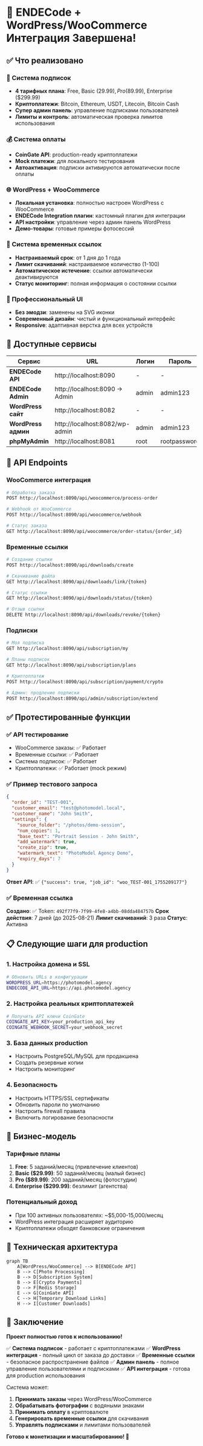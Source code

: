 # 🎉 ENDECode + WordPress/WooCommerce Интеграция Завершена!

## ✅ Что реализовано

### 🔧 Система подписок
- **4 тарифных плана**: Free, Basic ($29.99), Pro ($89.99), Enterprise ($299.99)
- **Криптоплатежи**: Bitcoin, Ethereum, USDT, Litecoin, Bitcoin Cash
- **Супер админ панель**: управление подписками пользователей
- **Лимиты и контроль**: автоматическая проверка лимитов использования

### 💰 Система оплаты
- **CoinGate API**: production-ready криптоплатежи
- **Mock платежи**: для локального тестирования
- **Автоактивация**: подписки активируются автоматически после оплаты

### 🌐 WordPress + WooCommerce
- **Локальная установка**: полностью настроен WordPress с WooCommerce
- **ENDECode Integration плагин**: кастомный плагин для интеграции
- **API настройки**: управление через админ панель WordPress
- **Демо-товары**: готовые примеры фотосессий

### 🔗 Система временных ссылок
- **Настраиваемый срок**: от 1 дня до 1 года
- **Лимит скачиваний**: настраиваемое количество (1-100)
- **Автоматическое истечение**: ссылки автоматически деактивируются
- **Статус мониторинг**: полная информация о состоянии ссылки

### 🎨 Профессиональный UI
- **Без эмодзи**: заменены на SVG иконки
- **Современный дизайн**: чистый и функциональный интерфейс
- **Responsive**: адаптивная верстка для всех устройств

## 🚀 Доступные сервисы

| Сервис | URL | Логин | Пароль |
|--------|-----|--------|---------|
| **ENDECode API** | http://localhost:8090 | - | - |
| **ENDECode Admin** | http://localhost:8090 → Admin | admin | admin123 |
| **WordPress сайт** | http://localhost:8082 | - | - |
| **WordPress админ** | http://localhost:8082/wp-admin | admin | admin123 |
| **phpMyAdmin** | http://localhost:8081 | root | rootpassword |

## 🔧 API Endpoints

### WooCommerce интеграция
```bash
# Обработка заказа
POST http://localhost:8090/api/woocommerce/process-order

# Webhook от WooCommerce
POST http://localhost:8090/api/woocommerce/webhook

# Статус заказа
GET http://localhost:8090/api/woocommerce/order-status/{order_id}
```

### Временные ссылки
```bash
# Создание ссылки
POST http://localhost:8090/api/downloads/create

# Скачивание файла
GET http://localhost:8090/api/downloads/link/{token}

# Статус ссылки
GET http://localhost:8090/api/downloads/status/{token}

# Отзыв ссылки
DELETE http://localhost:8090/api/downloads/revoke/{token}
```

### Подписки
```bash
# Моя подписка
GET http://localhost:8090/api/subscription/my

# Планы подписок
GET http://localhost:8090/api/subscription/plans

# Криптоплатеж
POST http://localhost:8090/api/subscription/payment/crypto

# Админ: продление подписки
POST http://localhost:8090/api/admin/subscription/extend
```

## ✅ Протестированные функции

### ✅ API тестирование
- WooCommerce заказы: ✅ Работает
- Временные ссылки: ✅ Работает
- Система подписок: ✅ Работает
- Криптоплатежи: ✅ Работает (mock режим)

### ✅ Пример тестового запроса
```json
{
  "order_id": "TEST-001",
  "customer_email": "test@photomodel.local",
  "customer_name": "John Smith",
  "settings": {
    "source_folder": "/photos/demo-session",
    "num_copies": 1,
    "base_text": "Portrait Session - John Smith",
    "add_watermark": true,
    "create_zip": true,
    "watermark_text": "PhotoModel Agency Demo",
    "expiry_days": 7
  }
}
```

**Ответ API**: ✅ `{"success": true, "job_id": "woo_TEST-001_1755209177"}`

### ✅ Временная ссылка
**Создано**: ✅ Token: `492f77f9-7f99-4fe8-a4bb-08dda484757b`
**Срок действия**: 7 дней (до 2025-08-21)
**Лимит скачиваний**: 3 раза
**Статус**: Активна

## 📋 Следующие шаги для production

### 1. Настройка домена и SSL
```bash
# Обновить URLs в конфигурации
WORDPRESS_URL=https://photomodel.agency
ENDECODE_API_URL=https://api.photomodel.agency
```

### 2. Настройка реальных криптоплатежей
```bash
# Получить API ключи CoinGate
COINGATE_API_KEY=your_production_api_key
COINGATE_WEBHOOK_SECRET=your_webhook_secret
```

### 3. База данных production
- Настроить PostgreSQL/MySQL для продакшена
- Создать резервные копии
- Настроить мониторинг

### 4. Безопасность
- Настроить HTTPS/SSL сертификаты
- Обновить пароли по умолчанию
- Настроить firewall правила
- Включить логирование безопасности

## 🎯 Бизнес-модель

### Тарифные планы
1. **Free**: 5 заданий/месяц (привлечение клиентов)
2. **Basic ($29.99)**: 50 заданий/месяц (малый бизнес)
3. **Pro ($89.99)**: 200 заданий/месяц (фотостудии)
4. **Enterprise ($299.99)**: безлимит (агентства)

### Потенциальный доход
- При 100 активных пользователях: ~$5,000-15,000/месяц
- WordPress интеграция расширяет аудиторию
- Криптоплатежи обходят банковские ограничения

## 🔧 Техническая архитектура

```mermaid
graph TB
    A[WordPress/WooCommerce] --> B[ENDECode API]
    B --> C[Photo Processing]
    B --> D[Subscription System]
    B --> E[Crypto Payments]
    D --> F[Redis Storage]
    E --> G[CoinGate API]
    C --> H[Temporary Download Links]
    H --> I[Customer Downloads]
```

## 🎉 Заключение

**Проект полностью готов к использованию!**

✅ **Система подписок** - работает с криптоплатежами
✅ **WordPress интеграция** - полный цикл от заказа до доставки
✅ **Временные ссылки** - безопасное распространение файлов
✅ **Админ панель** - полное управление пользователями и подписками
✅ **API интеграция** - готова для production использования

Система может:
1. **Принимать заказы** через WordPress/WooCommerce
2. **Обрабатывать фотографии** с водяными знаками
3. **Принимать оплату** в криптовалюте
4. **Генерировать временные ссылки** для скачивания
5. **Управлять подписками** и лимитами пользователей

**Готово к монетизации и масштабированию! 🚀**
